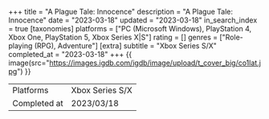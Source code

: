 +++
title = "A Plague Tale: Innocence"
description = "A Plague Tale: Innocence"
date = "2023-03-18"
updated = "2023-03-18"
in_search_index = true
[taxonomies]
platforms = ["PC (Microsoft Windows), PlayStation 4, Xbox One, PlayStation 5, Xbox Series X|S"]
rating = []
genres = ["Role-playing (RPG), Adventure"]
[extra]
subtitle = "Xbox Series S/X"
completed_at = "2023-03-18"
+++
{{ image(src="https://images.igdb.com/igdb/image/upload/t_cover_big/co1lat.jpg") }}

|              |            |
| ------------ | ---------- |
| Platforms    | Xbox Series S/X |
| Completed at | 2023/03/18 |

